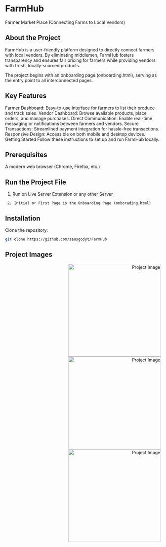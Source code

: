 # FarmHub
Farmer Market Place (Connecting Farms to Local Vendors)

## About the Project
FarmHub is a user-friendly platform designed to directly connect farmers with local vendors. By eliminating middlemen, FarmHub fosters transparency and ensures fair pricing for farmers while providing vendors with fresh, locally-sourced products.

The project begins with an onboarding page (onboarding.html), serving as the entry point to all interconnected pages.

## Key Features
Farmer Dashboard: Easy-to-use interface for farmers to list their produce and track sales.
Vendor Dashboard: Browse available products, place orders, and manage purchases.
Direct Communication: Enable real-time messaging or notifications between farmers and vendors.
Secure Transactions: Streamlined payment integration for hassle-free transactions.
Responsive Design: Accessible on both mobile and desktop devices.
Getting Started
Follow these instructions to set up and run FarmHub locally.

## Prerequisites
A modern web browser (Chrome, Firefox, etc.)

## Run the Project File
  1. Run on Live Server Extension or any other Server
```
 2. Initial or First Page is the Onboarding Page (onborading.html)

```
## Installation
Clone the repository:
   ```bash
   git clone https://github.com/zeusgodyt/FarmHub

 ````
## Project Images

<p align="right">
  <img src="image.png" alt="Project Image" width="300px">
  <img src="image1.png" alt="Project Image" width="300px">
  <img src="image2.png" alt="Project Image" width="300px">
</p>

`````
